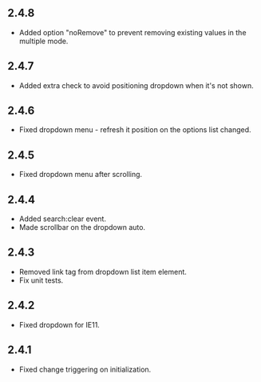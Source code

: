 ## 2.4.8

- Added option "noRemove" to prevent removing existing values in the multiple mode.

## 2.4.7

- Added extra check to avoid positioning dropdown when it's not shown.

## 2.4.6

- Fixed dropdown menu - refresh it position on the options list changed.

## 2.4.5

- Fixed dropdown menu after scrolling.

## 2.4.4

- Added search:clear event.
- Made scrollbar on the dropdown auto.

## 2.4.3

- Removed link tag from dropdown list item element.
- Fix unit tests.

## 2.4.2

- Fixed dropdown for IE11.

## 2.4.1

- Fixed change triggering on initialization.
